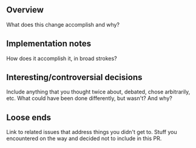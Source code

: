 ## Overview

What does this change accomplish and why?

## Implementation notes

How does it accomplish it, in broad strokes?

## Interesting/controversial decisions

Include anything that you thought twice about, debated, chose arbitrarily, etc. What could have been done differently, but wasn't? And why?

## Loose ends

Link to related issues that address things you didn't get to. Stuff you encountered on the way and decided not to include in this PR.
